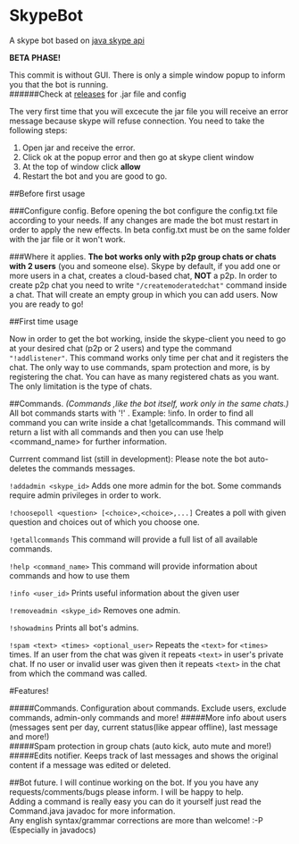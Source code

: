 # SkypeBot
A skype bot based on [java skype api](https://github.com/taksan/skype-java-api)

**BETA PHASE!**

This commit is without GUI. There is only a simple window popup to inform you that the bot is running.  
######Check at [releases](https://github.com/Cuniq/SkypeBot/releases) for .jar file and config

The very first time that you will excecute the jar file you will receive an error message because skype will refuse connection.
You need to take the following steps:

1. Open jar and receive the error.
2. Click ok at the popup error and then go at skype client window
3. At the top of window click **allow**
4. Restart the bot and you are good to go.

##Before first usage

###Configure config.
Before opening the bot configure the config.txt file according to your needs. If any changes are made the bot must restart in 
order to apply the new effects. In beta config.txt must be on the same folder with the jar file or it won't work.

###Where it applies.
**The bot works only with p2p group chats or chats with 2 users** (you and someone else).
Skype by default, if you add one or more users in a chat, creates a cloud-based chat, **NOT** a p2p. In order
to create p2p chat you need to write `"/createmoderatedchat"` command inside a chat. That will create an empty group in
which you can add users. Now you are ready to go!


##First time usage

Now in order to get the bot working, inside the skype-client you need to go at your desired chat (p2p or 2 users)
and type the command `"!addlistener"`. This command works only time per chat and it registers the chat. The only 
way to use commands, spam protection and more, is by registering the chat. You can have as many registered chats
as you want. The only limitation is the type of chats.


##Commands.
*(Commands ,like the bot itself, work only in the same chats.)*
All bot commands starts with '!' . Example: !info.
In order to find all command you can write inside a chat !getallcommands. This command will return a list with all 
commands and then you can use !help <command_name> for further information.

Currrent command list (still in development):
Please note the bot auto-deletes the commands messages.

`!addadmin <skype_id>` Adds one more admin for the bot. Some commands require admin privileges in order to work.

`!choosepoll <question> [<choice>,<choice>,...]` Creates a poll with given question and choices out of which you choose one.

`!getallcommands` This command will provide a full list of all available commands.

`!help <command_name>` This command will provide information about commands and how to use them

`!info <user_id>` Prints useful information about the given user

`!removeadmin <skype_id>` Removes one admin.

`!showadmins` Prints all bot's admins.

`!spam <text> <times> <optional_user>` Repeats the `<text>` for `<times>` times. 
If an user from the chat was given it repeats `<text>` in user's private chat.
If no user or invalid user was given then it repeats `<text>` in the chat from which the command was called.

#Features!

#####Commands. Configuration about commands. Exclude users, exclude commands, admin-only commands and more!
#####More info about users (messages sent per day, current status(like appear offline), last message and more!)  
#####Spam protection in group chats (auto kick, auto mute and more!)
#####Edits notifier. Keeps track of last messages and shows the original content if a message was edited or deleted.  


##Bot future.
I will continue working on the bot. If you you have any requests/comments/bugs please inform. I will be happy to help.  
Adding a command is really easy you can do it yourself just read the Command.java javadoc for more information.  
Any english syntax/grammar corrections are more than welcome! :-P (Especially in javadocs)


